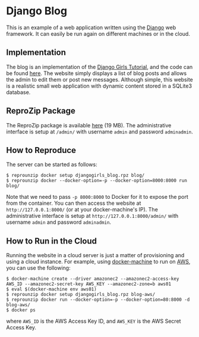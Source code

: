 Django Blog
===========

This is an example of a web application written using the [Django](https://www.djangoproject.com/) web framework. It can easily be run again on different machines or in the cloud.

Implementation
--------------

The blog is an implementation of the [Django Girls Tutorial](http://tutorial.djangogirls.org/en/), and the code can be found [here](https://github.com/remram44/djangogirls-blog-tutorial). The website simply displays a list of blog posts and allows the admin to edit them or post new messages. Although simple, this website is a realistic small web application with dynamic content stored in a SQLite3 database.

ReproZip Package
----------------

The ReproZip package is available [here](https://nyu.box.com/s/nc9ipxmtalj9dy1lbeb0r4xp9s95pc48) (19 MB). The administrative interface is setup at `/admin/` with username `admin` and password `adminadmin`.

How to Reproduce
----------------

The server can be started as follows:

    $ reprounzip docker setup djangogirls_blog.rpz blog/
    $ reprounzip docker --docker-option=-p --docker-option=8000:8000 run blog/

Note that we need to pass `-p 8000:8000` to Docker for it to expose the port from the container. You can then access the website at `http://127.0.0.1:8000/` (or at your docker-machine's IP). The administrative interface is setup at `http://127.0.0.1:8000/admin/` with username `admin` and password `adminadmin`.

How to Run in the Cloud
-----------------------

Running the website in a cloud server is just a matter of provisioning and using a cloud instance. For example, using [docker-machine](https://docs.docker.com/machine/) to run on [AWS](https://aws.amazon.com/), you can use the following:

    $ docker-machine create --driver amazonec2 --amazonec2-access-key AWS_ID --amazonec2-secret-key AWS_KEY --amazonec2-zone=b aws01
    $ eval $(docker-machine env aws01)
    $ reprounzip docker setup djangogirls_blog.rpz blog-aws/
    $ reprounzip docker run --docker-option=-p --docker-option=80:8000 -d blog-aws/
    $ docker ps

where `AWS_ID` is the AWS Access Key ID, and `AWS_KEY` is the AWS Secret Access Key.
